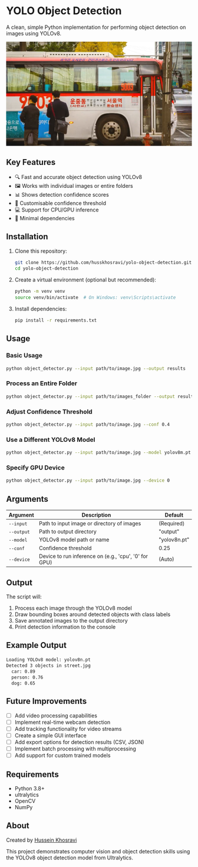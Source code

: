 # YOLO Object Detection

A clean, simple Python implementation for performing object detection on images using YOLOv8.

![Object Detection Example](docs/example.jpg)

## Key Features

- 🔍 Fast and accurate object detection using YOLOv8
- 🖼️ Works with individual images or entire folders
- 📊 Shows detection confidence scores
- 🎯 Customisable confidence threshold
- 💻 Support for CPU/GPU inference
- 🔧 Minimal dependencies

## Installation

1. Clone this repository:
   ```bash
   git clone https://github.com/husskhosravi/yolo-object-detection.git
   cd yolo-object-detection
   ```

2. Create a virtual environment (optional but recommended):
   ```bash
   python -m venv venv
   source venv/bin/activate  # On Windows: venv\Scripts\activate
   ```

3. Install dependencies:
   ```bash
   pip install -r requirements.txt
   ```

## Usage

### Basic Usage

```bash
python object_detector.py --input path/to/image.jpg --output results
```

### Process an Entire Folder

```bash
python object_detector.py --input path/to/images_folder --output results
```

### Adjust Confidence Threshold

```bash
python object_detector.py --input path/to/image.jpg --conf 0.4
```

### Use a Different YOLOv8 Model

```bash
python object_detector.py --input path/to/image.jpg --model yolov8m.pt
```

### Specify GPU Device

```bash
python object_detector.py --input path/to/image.jpg --device 0
```

## Arguments

| Argument | Description | Default |
|----------|-------------|---------|
| `--input` | Path to input image or directory of images | (Required) |
| `--output` | Path to output directory | "output" |
| `--model` | YOLOv8 model path or name | "yolov8n.pt" |
| `--conf` | Confidence threshold | 0.25 |
| `--device` | Device to run inference on (e.g., 'cpu', '0' for GPU) | (Auto) |

## Output

The script will:
1. Process each image through the YOLOv8 model
2. Draw bounding boxes around detected objects with class labels
3. Save annotated images to the output directory
4. Print detection information to the console

## Example Output

```
Loading YOLOv8 model: yolov8n.pt
Detected 3 objects in street.jpg
  car: 0.89
  person: 0.76
  dog: 0.65
```

## Future Improvements

- [ ] Add video processing capabilities
- [ ] Implement real-time webcam detection
- [ ] Add tracking functionality for video streams
- [ ] Create a simple GUI interface
- [ ] Add export options for detection results (CSV, JSON)
- [ ] Implement batch processing with multiprocessing
- [ ] Add support for custom trained models

## Requirements

- Python 3.8+
- ultralytics
- OpenCV
- NumPy

## About

Created by [Hussein Khosravi](https://github.com/husskhosravi)

This project demonstrates computer vision and object detection skills using the YOLOv8 object detection model from Ultralytics.